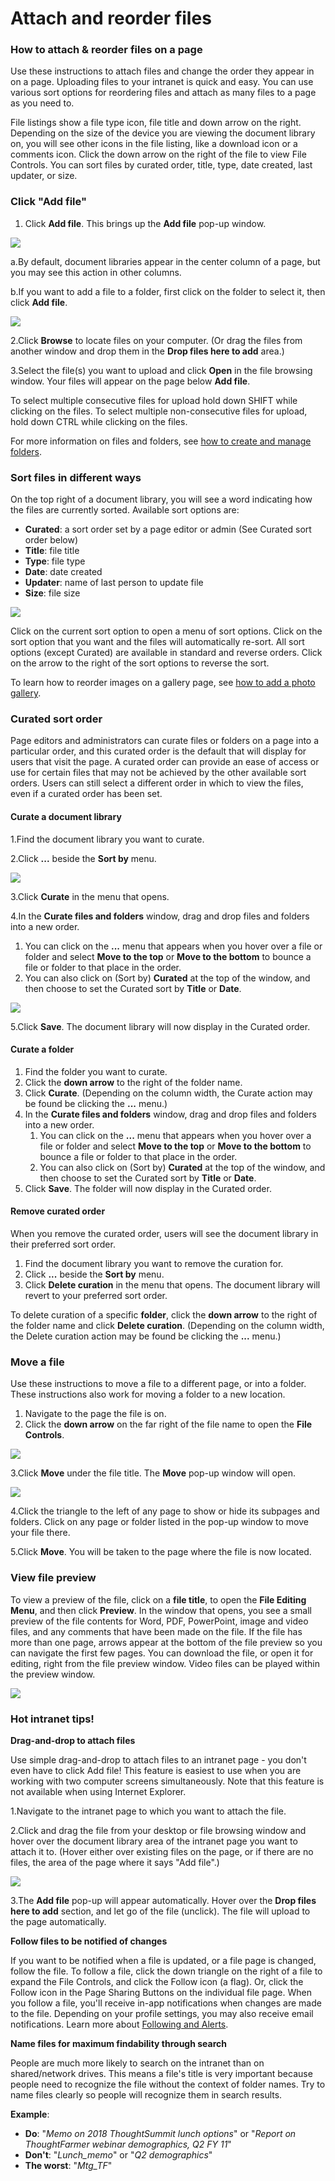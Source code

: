 # Attach and reorder files



### How to attach & reorder files on a page

Use these instructions to attach files and change the order they appear in on a page. Uploading files to your intranet is quick and easy. You can use various sort options for reordering files and attach as many files to a page as you need to.  
  
File listings show a file type icon, file title and down arrow on the right. Depending on the size of the device you are viewing the document library on, you will see other icons in the file listing, like a download icon or a comments icon. Click the down arrow on the right of the file to view File Controls. You can sort files by curated order, title, type, date created, last updater, or size.

### Click "Add file"

1. Click **Add file**. This brings up the **Add file** pop-up window.

![](../../.gitbook/assets/1%20%2832%29.jpg)



a.By default, document libraries appear in the center column of a page, but you may see this action in other columns.

b.If you want to add a file to a folder, first click on the folder to select it, then click **Add file**.

![](../../.gitbook/assets/2%20%2863%29.png)



2.Click **Browse** to locate files on your computer. \(Or drag the files from another window and drop them in the **Drop files here to add** area.\)

3.Select the file\(s\) you want to upload and click **Open** in the file browsing window. Your files will appear on the page below **Add file**.

To select multiple consecutive files for upload hold down SHIFT while clicking on the files. To select multiple non-consecutive files for upload, hold down CTRL while clicking on the files.  
  
For more information on files and folders, see [how to create and manage folders](create-and-manage-folders.md).

### Sort files in different ways

On the top right of a document library, you will see a word indicating how the files are currently sorted. Available sort options are:

* **Curated**: a sort order set by a page editor or admin \(See Curated sort order below\)
* **Title**: file title
* **Type**: file type
* **Date**: date created
* **Updater**: name of last person to update file
* **Size**: file size

![](../../.gitbook/assets/3%20%281%29.png)



  
Click on the current sort option to open a menu of sort options. Click on the sort option that you want and the files will automatically re-sort. All sort options \(except Curated\) are available in standard and reverse orders. Click on the arrow to the right of the sort options to reverse the sort.  
  
To learn how to reorder images on a gallery page, see [how to add a photo gallery](../add-pages-and-sections/add-a-photo-gallery/).

### Curated sort order

Page editors and administrators can curate files or folders on a page into a particular order, and this curated order is the default that will display for users that visit the page. A curated order can provide an ease of access or use for certain files that may not be achieved by the other available sort orders. Users can still select a different order in which to view the files, even if a curated order has been set.

#### Curate a document library

1.Find the document library you want to curate.

2.Click **...** beside the **Sort by** menu.

![](../../.gitbook/assets/4%20%2835%29.png)



3.Click **Curate** in the menu that opens.

4.In the **Curate files and folders** window, drag and drop files and folders into a new order.

1. You can click on the **...** menu that appears when you hover over a file or folder and select **Move to the top** or **Move to the bottom** to bounce a file or folder to that place in the order.
2. You can also click on \(Sort by\) **Curated** at the top of the window, and then choose to set the Curated sort by **Title** or **Date**.

![](../../.gitbook/assets/5%20%281%29.png)



5.Click **Save**. The document library will now display in the Curated order.

#### Curate a folder

1. Find the folder you want to curate.
2. Click the **down arrow** to the right of the folder name.
3. Click **Curate**. \(Depending on the column width, the Curate action may be found be clicking the **...** menu.\)
4. In the **Curate files and folders** window, drag and drop files and folders into a new order.
   1. You can click on the **...** menu that appears when you hover over a file or folder and select **Move to the top** or **Move to the bottom** to bounce a file or folder to that place in the order.
   2. You can also click on \(Sort by\) **Curated** at the top of the window, and then choose to set the Curated sort by **Title** or **Date**.
5. Click **Save**. The folder will now display in the Curated order.

#### Remove curated order

When you remove the curated order, users will see the document library in their preferred sort order.

1. Find the document library you want to remove the curation for.
2. Click **...** beside the **Sort by** menu.
3. Click **Delete curation** in the menu that opens. The document library will revert to your preferred sort order.

To delete curation of a specific **folder**, click the **down arrow** to the right of the folder name and click **Delete curation**. \(Depending on the column width, the Delete curation action may be found be clicking the **...** menu.\)

### Move a file

Use these instructions to move a file to a different page, or into a folder. These instructions also work for moving a folder to a new location.

1. Navigate to the page the file is on.
2. Click the **down arrow** on the far right of the file name to open the **File Controls**.

![](../../.gitbook/assets/6..jpg)

3.Click **Move** under the file title. The **Move** pop-up window will open.  


![](../../.gitbook/assets/7%20%288%29.jpg)



4.Click the triangle to the left of any page to show or hide its subpages and folders. Click on any page or folder listed in the pop-up window to move your file there.

5.Click **Move**. You will be taken to the page where the file is now located.

### View file preview

To view a preview of the file, click on a **file title**, to open the **File Editing Menu**, and then click **Preview**. In the window that opens, you see a small preview of the file contents for Word, PDF, PowerPoint, image and video files, and any comments that have been made on the file. If the file has more than one page, arrows appear at the bottom of the file preview so you can navigate the first few pages. You can download the file, or open it for editing, right from the file preview window. Video files can be played within the preview window.

![](../../.gitbook/assets/8%20%282%29.jpg)



### Hot intranet tips!

**Drag-and-drop to attach files**

Use simple drag-and-drop to attach files to an intranet page - you don't even have to click Add file! This feature is easiest to use when you are working with two computer screens simultaneously. Note that this feature is not available when using Internet Explorer.

1.Navigate to the intranet page to which you want to attach the file.

2.Click and drag the file from your desktop or file browsing window and hover over the document library area of the intranet page you want to attach it to. \(Hover either over existing files on the page, or if there are no files, the area of the page where it says "Add file".\)

![](../../.gitbook/assets/9%20%285%29.png)



3.The **Add file** pop-up will appear automatically. Hover over the **Drop files here to add** section, and let go of the file \(unclick\). The file will upload to the page automatically.

**Follow files to be notified of changes**

If you want to be notified when a file is updated, or a file page is changed, follow the file. To follow a file, click the down triangle on the right of a file to expand the File Controls, and click the Follow icon \(a flag\). Or, click the Follow icon in the Page Sharing Buttons on the individual file page. When you follow a file, you'll receive in-app notifications when changes are made to the file. Depending on your profile settings, you may also receive email notifications. Learn more about [Following and Alerts](../basic-features/following-and-alerts/).

**Name files for maximum findability through search**

People are much more likely to search on the intranet than on shared/network drives. This means a file's title is very important because people need to recognize the file without the context of folder names. Try to name files clearly so people will recognize them in search results.  
  
**Example**:

* **Do**: "_Memo on 2018 ThoughtSummit lunch options_" or "_Report on ThoughtFarmer webinar demographics, Q2 FY 11_"
* **Don't**: "_Lunch\_memo_" or "_Q2 demographics_"
* **The worst**: "_Mtg\_TF_"


